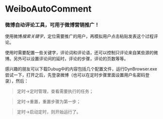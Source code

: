 WeiboAutoComment
================

### 微博自动评论工具，可用于微博营销推广！

使用微博*搜索关键字*，定位需要推广的用户，再模拟用户点击粘贴发表这个过程评论。

使用时需要配置一些关键字，评论词和评论语，还可以控制只评论来自某些源的微博。另外可以设置评论间的延时，评论的步骤，评论的页数等等。

感兴趣的朋友可以下载Dubug中的内容包括几个配置文件，运行DynBrowser.exe尝试一下，打开之后，先登录微博（也可以在定时步骤里面设置用户名密码登录），然后：

> 定时->定时管理，查看需要执行的任务；

> 定时->重置，重置步骤为第一步；

> 定时->启动定时，则开始运行了。

